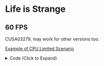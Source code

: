 # Life is Strange

## 60 FPS

CUSA03279, may work for other versions too.

[Example of CPU Limited Scenario](https://cdn.discordapp.com/attachments/650395105479360514/840144551825244180/20210507_191348_00757258.png)

<details>
<summary>Code (Click to Expand)</summary>

```
B0 01 C5 F9 5C 05 DF 37 7A 01 C5 F9 7C C0 C4 C1 7B 5C 07 C4 C1 7B 59 45 00 C5 FB 5C C1 C5 FA 10 0D 30 39 7A 01 C5 FB 5A C0 C5 F8 2E C8 77 AA

B0 00 C5 F9 5C 05 DF 37 7A 01 C5 F9 7C C0 C4 C1 7B 5C 07 C4 C1 7B 59 45 00 C5 FB 5C C1 C5 FA 10 0D 30 39 7A 01 C5 FB 5A C0 C5 F8 2E C8 90 90
```

</details>
